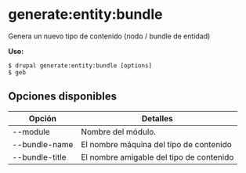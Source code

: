 # generate:entity:bundle
Genera un nuevo tipo de contenido (nodo / bundle de entidad)

**Uso:**
```
$ drupal generate:entity:bundle [options] 
$ geb  
```

## Opciones disponibles
Opción | Detalles
-------|-------------
--module | Nombre del módulo.
--bundle-name | El nombre máquina del tipo de contenido
--bundle-title | El nombre amigable del tipo de contenido
